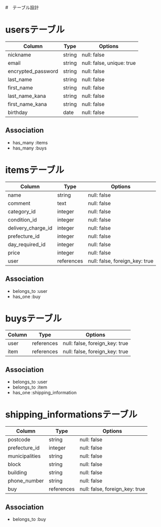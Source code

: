 #　テーブル設計

# usersテーブル
|Column             |Type      |Options                   |
|-------------------|----------|--------------------------|
|nickname           |string    |null: false               |
|email              |string    |null: false, unique: true |
|encrypted_password |string    |null: false               |
|last_name          |string    |null: false               |
|first_name         |string    |null: false               |
|last_name_kana     |string    |null: false               |
|first_name_kana    |string    |null: false               |
|birthday           |date      |null: false               |

## Association
- has_many :items
- has_many :buys



# itemsテーブル
|Column              |Type       |Options                         |
|--------------------|-----------|--------------------------------|
|name                |string     |null: false                     |
|comment             |text       |null: false                     |
|category_id         |integer    |null: false                     |
|condition_id        |integer    |null: false                     |
|delivery_charge_id  |integer    |null: false                     |
|prefecture_id       |integer    |null: false                     |
|day_required_id     |integer    |null: false                     |
|price               |integer    |null: false                     |
|user                |references |null: false, foreign_key: true  |

## Association
- belongs_to :user
- has_one :buy


# buysテーブル
|Column                |Type       |Options                        |
|----------------------|-----------|-------------------------------|
|user                  |references |null: false, foreign_key: true |
|item                  |references |null: false, foreign_key: true |

## Association

- belongs_to :user
- belongs_to :item
- has_one :shipping_information


# shipping_informationsテーブル
|Column          |Type      |Options                         |
|----------------|----------|--------------------------------|
|postcode        |string    |null: false                     |
|prefecture_id   |integer   |null: false                     |
|municipalities  |string    |null: false                     |
|block           |string    |null: false                     |
|building        |string    |null: false                     |
|phone_number    |string    |null: false                     |
|buy             |references|null: false, foreign_key: true  |

## Association
- belongs_to :buy


